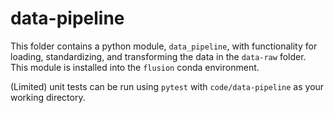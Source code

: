 # data-pipeline

This folder contains a python module, `data_pipeline`, with functionality for loading, standardizing, and transforming the data in the `data-raw` folder.  This module is installed into the `flusion` conda environment.

(Limited) unit tests can be run using `pytest` with `code/data-pipeline` as your working directory.
